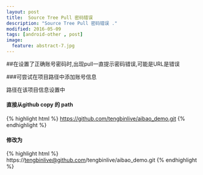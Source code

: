 ```yaml
---
layout: post
title:  Source Tree Pull 密码错误
description: "Source Tree Pull 密码错误 ."
modified: 2016-05-09
tags: [android-other , post]
image:
  feature: abstract-7.jpg
---
```



##在设置了正确账号密码时,出现pull一直提示密码错误,可能是URL是错误

###可尝试在项目路径中添加账号信息

路径在该项目信息设置中

#### 直接从github copy 的 path
{% highlight html %}
https://github.com/tengbinlive/aibao_demo.git
{% endhighlight %}

#### 修改为
{% highlight html %}
https://tengbinlive@github.com/tengbinlive/aibao_demo.git
{% endhighlight %}



